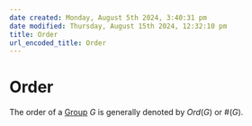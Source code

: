 ```yaml
---  
date created: Monday, August 5th 2024, 3:40:31 pm  
date modified: Thursday, August 15th 2024, 12:32:10 pm  
title: Order  
url_encoded_title: Order  
---  
```

# Order  
The order of a [Group](./Group.md) $G$ is generally denoted by $Ord(G)$ or $\#(G)$.  
  
  
